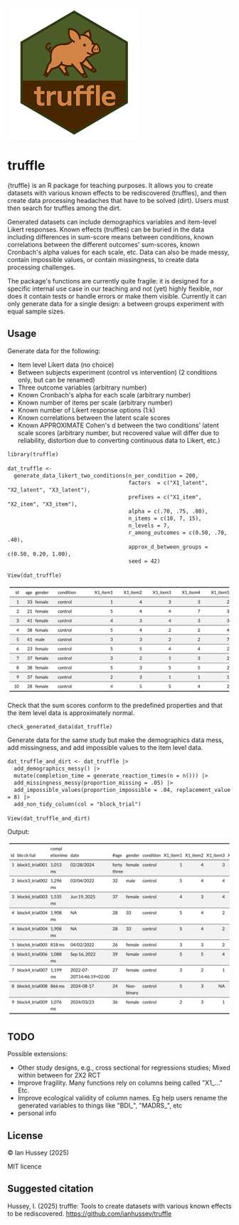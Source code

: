 ![](./man/figures/hex_small.png)

# truffle

{truffle} is an R package for teaching purposes. It allows you to create datasets with various known effects to be rediscovered (truffles), and then create data processing headaches that have to be solved (dirt). Users must then search for truffles among the dirt. 

Generated datasets can include demographics variables and item-level Likert responses. Known effects (truffles) can be buried in the data including differences in sum-score means between conditions, known correlations between the different outcomes' sum-scores, known Cronbach's alpha values for each scale, etc. Data can also be made messy, contain impossible values, or contain missingness, to create data processing challenges.

The package's functions are currently quite fragile: it is designed for a specific internal use case in our teaching and not (yet) highly flexible, nor does it contain tests or handle errors or make them visible. Currently it can only generate data for a single design: a between groups experiment with equal sample sizes.



## Usage

Generate data for the following:

- Item level Likert data (no choice)
- Between subjects experiment (control vs intervention) (2 conditions only, but can be renamed)
- Three outcome variables (arbitrary number)
- Known Cronbach's alpha for each scale (arbitrary number)
- Known number of items per scale (arbitrary number)
- Known number of Likert response options (1:k)
- Known correlations between the latent scale scores
- Known APPROXIMATE Cohen's d between the two conditions' latent scale scores (arbitrary number, but recovered value will differ due to reliability, distortion due to converting continuous data to Likert, etc.)

```{r}
library(truffle)

dat_truffle <- 
  generate_data_likert_two_conditions(n_per_condition = 200,
                                      factors  = c("X1_latent", "X2_latent", "X3_latent"),
                                      prefixes = c("X1_item", "X2_item", "X3_item"),
                                      alpha = c(.70, .75, .80),
                                      n_items = c(10, 7, 15),
                                      n_levels = 7,
                                      r_among_outcomes = c(0.50, .70, .40),
                                      approx_d_between_groups = c(0.50, 0.20, 1.00),
                                      seed = 42) 

View(dat_truffle)
```

![](./man/figures/truffle.png)



Check that the sum scores conform to the predefined properties and that the item level data is approximately normal.

```{r}
check_generated_data(dat_truffle)
```



Generate data for the same study but make the demographics data mess, add missingness, and add impossible values to the item level data.

```{r}
dat_truffle_and_dirt <- dat_truffle |>
  add_demographics_messy() |>
  mutate(completion_time = generate_reaction_times(n = n())) |>
  add_missingness_messy(proportion_missing = .05) |>
  add_impossible_values(proportion_impossible = .04, replacement_value = 8) |>
  add_non_tidy_column(col = "block_trial") 

View(dat_truffle_and_dirt)
```

Output:

![](./man/figures/truffle_and_dirt.png)



## TODO

Possible extensions:

- Other study designs, e.g., cross sectional for regressions studies; Mixed within between for 2X2 RCT
- Improve fragility. Many functions rely on columns being called "X1_..." Etc.
- Improve ecological validity of column names. Eg help users rename the generated variables to things like "BDI\_", "MADRS\_", etc
- personal info 



## License

© Ian Hussey (2025)

MIT licence

## Suggested citation
Hussey, I. (2025) truffle: Tools to create datasets with various known effects to be rediscovered. https://github.com/ianhussey/truffle

